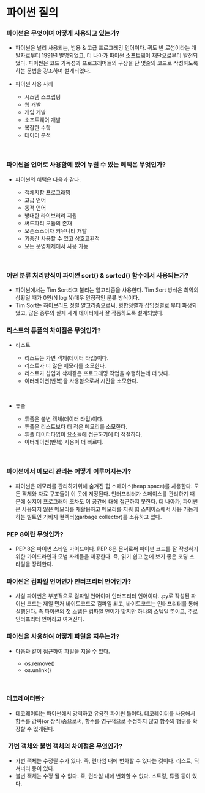 # 파이썬 질의

### 파이썬은 무엇이며 어떻게 사용되고 있는가?
- 파이썬은 널리 사용되는, 범용 & 고급 프로그래밍 언어이다. 귀도 반 로섬이라는 개발자로부터 1991년 발명되었고, 더 나아가 파이썬 소프트웨어 재단으로부터 발전되었다. 파이썬은 코드 가독성과 프로그래머들의 구상을 단 몇줄의 코드로 작성하도록 하는 문법을 강조하며 설계되었다.
 
- 파이썬 사용 사례

    - 시스템 스크립팅
    - 웹 개발
    - 게임 개발
    - 소프트웨어 개발
    - 복잡한 수학
    - 데이터 분석

 
### 파이썬을 언어로 사용함에 있어 누릴 수 있는 혜택은 무엇인가?
- 파이썬의 혜택은 다음과 같다.

    - 객체지향 프로그래밍
    - 고급 언어
    - 동적 언어
    - 방대한 라이브러리 지원
    - 써드파티 모듈의 존재
    - 오픈소스이자 커뮤니티 개발
    - 기종간 사용할 수 있고 상호교환적
    - 모든 운영체제에서 사용 가능

 
### 어떤 분류 처리방식이 파이썬 sort() & sorted() 함수에서 사용되는가?
- 파이썬에서는 Tim Sort라고 불리는 알고리즘을 사용한다. Tim Sort 방식은 최악의 상황일 때가 0인(N log N)매우 안정적인 분류 방식이다.
- Tim Sort는 하이브리드 정렬 알고리즘으로써, 병합정렬과 삽입정렬로 부터 파생되었고, 많은 종류의 실제 세계 데이터에서 잘 작동하도록 설계되었다.
 
### 리스트와 튜플의 차이점은 무엇인가?
- 리스트

    - 리스트는 가변 객체(데이터 타입)이다.
    - 리스트가 더 많은 메모리를 소모한다.
    - 리스트가 삽입과 삭제같은 프로그래밍 작업을 수행하는데 더 낫다.
    - 이터레이션(반복)을 사용함으로써 시간을 소모한다.

 
- 튜플

    - 튜플은 불변 객체(데이터 타입)이다.
    - 튜플은 리스트보다 더 적은 메모리를 소모한다.
    - 튜플 데이터타입이 요소들에 접근하기에 더 적절하다.
    - 이터레이션(반복) 사용이 더 빠르다.

 
### 파이썬에서 메모리 관리는 어떻게 이루어지는가?
- 파이썬은 메모리를 관리하기위해 숨겨진 힙 스페이스(heap space)를 사용한다.
 모든 객체와 자료 구조들이 이 곳에 저장된다. 인터프리터가 스페이스를 관리하기 때문에 심지어 프로그래머 조차도 이 공간에 대해 접근하지 못한다. 더 나아가, 파이썬은 사용되지 않은 메모리를 재활용하고 메모리를 지워 힙 스페이스에서 사용 가능케 하는 빌트인 가비지 컬렉터(garbage collector)를 소유하고 있다.
 
### PEP 8이란 무엇인가?
- PEP 8은 파이썬 스타일 가이드이다. PEP 8은 문서로써 파이썬 코드를 잘 작성하기 위한 가이드라인과 모범 사례들을 제공한다. 즉, 읽기 쉽고 눈에 보기 좋은 코딩 스타일을 장려한다.
 
### 파이썬은 컴파일 언어인가 인터프리터 언어인가?
- 사실 파이썬은 부분적으로 컴파일 언어이며 인터프리터 언어이다. .py로 작성된 파이썬 코드는 제일 먼저 바이트코드로 컴파일 되고, 바이트코드는 인터프리터를 통해 실행된다. 즉 파이썬의 첫 스텝은 컴파일 언어가 맞지만 하나의 스텝일 뿐이고, 주로 인터프리터 언어라고 여겨진다.
 
### 파이썬을 사용하여 어떻게 파일을 지우는가?
- 다음과 같이 접근하여 파일을 지울 수 있다.

    - os.remove()
    - os.unlink()

 
### 데코레이터란?
- 데코레이터는 파이썬에서 강력하고 유용한 파이썬 툴이다. 데코레이터를 사용해서 함수를 감싸(or 장식)줌으로써, 함수를 영구적으로 수정하지 않고 함수의 행위를 확장할 수 있게된다. 

###  가변 객체와 불변 객체의 차이점은 무엇인가?
- 가변 객체는 수정될 수가 있다. 즉, 런타임 내에 변화할 수 있다는 것이다. 리스트, 딕셔너리 등이 있다.
- 불변 객체는 수정 될 수 없다. 즉, 런타임 내에 변화할 수 없다. 스트링, 튜플 등이 있다.